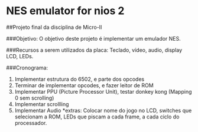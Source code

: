 # NES emulator for nios 2
##Projeto final da disciplina de Micro-II

###Objetivo:
O objetivo deste projeto é implementar um emulador NES.

###Recursos a serem utilizados da placa:
Teclado, vídeo, audio, display LCD, LEDs.

###Cronograma:
1. Implementar estrutura do 6502, e parte dos opcodes 
2. Terminar de implementar opcodes, e fazer leitor de ROM
3. Implementar PPU (Picture Processor Unit), testar donkey kong (Mapping 0 sem scrolling)
4. Implementar scrollling
5. Implementar Audio
*extras: Colocar nome do jogo no LCD, switches que selecionam a ROM, LEDs que piscam a cada frame, a cada ciclo do processador.

